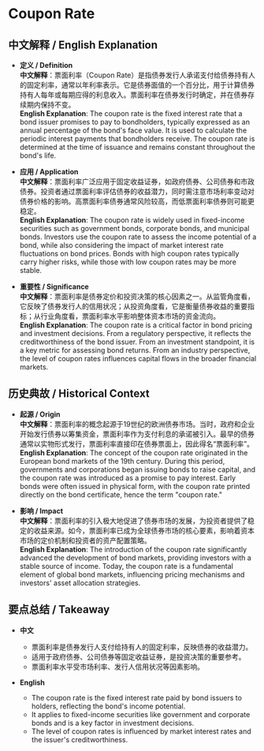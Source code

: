 # Coupon Rate

## 中文解释 / English Explanation

* **定义 / Definition**  
  **中文解释**：票面利率（Coupon Rate）是指债券发行人承诺支付给债券持有人的固定利率，通常以年利率表示。它是债券面值的一个百分比，用于计算债券持有人每年或每期应得的利息收入。票面利率在债券发行时确定，并在债券存续期内保持不变。  
  **English Explanation**: The coupon rate is the fixed interest rate that a bond issuer promises to pay to bondholders, typically expressed as an annual percentage of the bond's face value. It is used to calculate the periodic interest payments that bondholders receive. The coupon rate is determined at the time of issuance and remains constant throughout the bond's life.

* **应用 / Application**  
  **中文解释**：票面利率广泛应用于固定收益证券，如政府债券、公司债券和市政债券。投资者通过票面利率评估债券的收益潜力，同时需注意市场利率变动对债券价格的影响。高票面利率债券通常风险较高，而低票面利率债券则可能更稳定。  
  **English Explanation**: The coupon rate is widely used in fixed-income securities such as government bonds, corporate bonds, and municipal bonds. Investors use the coupon rate to assess the income potential of a bond, while also considering the impact of market interest rate fluctuations on bond prices. Bonds with high coupon rates typically carry higher risks, while those with low coupon rates may be more stable.

* **重要性 / Significance**  
  **中文解释**：票面利率是债券定价和投资决策的核心因素之一。从监管角度看，它反映了债券发行人的信用状况；从投资角度看，它是衡量债券收益的重要指标；从行业角度看，票面利率水平影响整体资本市场的资金流向。  
  **English Explanation**: The coupon rate is a critical factor in bond pricing and investment decisions. From a regulatory perspective, it reflects the creditworthiness of the bond issuer. From an investment standpoint, it is a key metric for assessing bond returns. From an industry perspective, the level of coupon rates influences capital flows in the broader financial markets.

## 历史典故 / Historical Context

* **起源 / Origin**  
  **中文解释**：票面利率的概念起源于19世纪的欧洲债券市场。当时，政府和企业开始发行债券以筹集资金，票面利率作为支付利息的承诺被引入。最早的债券通常以实物形式发行，票面利率直接印在债券票面上，因此得名“票面利率”。  
  **English Explanation**: The concept of the coupon rate originated in the European bond markets of the 19th century. During this period, governments and corporations began issuing bonds to raise capital, and the coupon rate was introduced as a promise to pay interest. Early bonds were often issued in physical form, with the coupon rate printed directly on the bond certificate, hence the term "coupon rate."

* **影响 / Impact**  
  **中文解释**：票面利率的引入极大地促进了债券市场的发展，为投资者提供了稳定的收益来源。如今，票面利率已成为全球债券市场的核心要素，影响着资本市场的定价机制和投资者的资产配置策略。  
  **English Explanation**: The introduction of the coupon rate significantly advanced the development of bond markets, providing investors with a stable source of income. Today, the coupon rate is a fundamental element of global bond markets, influencing pricing mechanisms and investors' asset allocation strategies.

## 要点总结 / Takeaway

* **中文**  
  - 票面利率是债券发行人支付给持有人的固定利率，反映债券的收益潜力。  
  - 适用于政府债券、公司债券等固定收益证券，是投资决策的重要参考。  
  - 票面利率水平受市场利率、发行人信用状况等因素影响。  

* **English**  
  - The coupon rate is the fixed interest rate paid by bond issuers to holders, reflecting the bond's income potential.  
  - It applies to fixed-income securities like government and corporate bonds and is a key factor in investment decisions.  
  - The level of coupon rates is influenced by market interest rates and the issuer's creditworthiness.